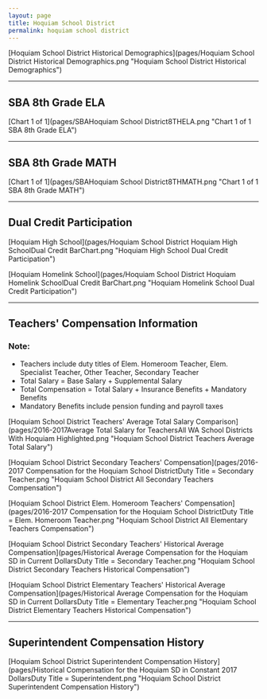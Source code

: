```yaml
---
layout: page
title: Hoquiam School District
permalink: hoquiam school district
---
```



[Hoquiam School District Historical Demographics](pages/Hoquiam School District Historical Demographics.png "Hoquiam School District Historical Demographics")

___

## SBA 8th Grade ELA

[Chart 1 of 1](pages/SBAHoquiam School District8THELA.png "Chart 1 of 1 SBA 8th Grade ELA")


___

## SBA 8th Grade MATH

[Chart 1 of 1](pages/SBAHoquiam School District8THMATH.png "Chart 1 of 1 SBA 8th Grade MATH")


___

## Dual Credit Participation

[Hoquiam High School](pages/Hoquiam School District Hoquiam High SchoolDual Credit BarChart.png "Hoquiam High School Dual Credit Participation")

[Hoquiam Homelink School](pages/Hoquiam School District Hoquiam Homelink SchoolDual Credit BarChart.png "Hoquiam Homelink School Dual Credit Participation")


___

## Teachers' Compensation Information
### Note:
- Teachers include duty titles of Elem. Homeroom Teacher, Elem. Specialist Teacher, Other Teacher, Secondary Teacher
- Total Salary = Base Salary + Supplemental Salary
- Total Compensation = Total Salary + Insurance Benefits + Mandatory Benefits
- Mandatory Benefits include pension funding and payroll taxes

[Hoquiam School District Teachers' Average Total Salary Comparison](pages/2016-2017Average Total Salary for TeachersAll WA School Districts With Hoquiam Highlighted.png "Hoquiam School District Teachers Average Total Salary")

[Hoquiam School District Secondary Teachers' Compensation](pages/2016-2017 Compensation for the Hoquiam School DistrictDuty Title = Secondary Teacher.png "Hoquiam School District All Secondary Teachers Compensation")

[Hoquiam School District Elem. Homeroom Teachers' Compensation](pages/2016-2017 Compensation for the Hoquiam School DistrictDuty Title = Elem. Homeroom Teacher.png "Hoquiam School District All Elementary Teachers Compensation")

[Hoquiam School District Secondary Teachers' Historical Average Compensation](pages/Historical Average Compensation for the Hoquiam SD in Current DollarsDuty Title = Secondary Teacher.png "Hoquiam School District Secondary Teachers Historical Compensation")

[Hoquiam School District Elementary Teachers' Historical Average Compensation](pages/Historical Average Compensation for the Hoquiam SD in Current DollarsDuty Title = Elementary Teacher.png "Hoquiam School District Elementary Teachers Historical Compensation")


___

## Superintendent Compensation History

[Hoquiam School District Superintendent Compensation History](pages/Historical Compensation for the Hoquiam SD in Constant 2017 DollarsDuty Title = Superintendent.png "Hoquiam School District Superintendent Compensation History")

